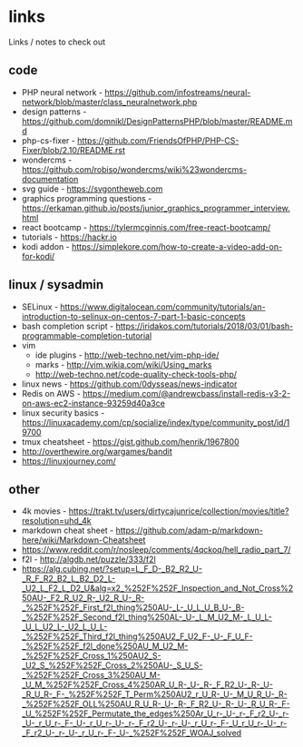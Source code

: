 # links
Links / notes to check out

## code

* PHP neural network - https://github.com/infostreams/neural-network/blob/master/class_neuralnetwork.php
* design patterns - https://github.com/domnikl/DesignPatternsPHP/blob/master/README.md
* php-cs-fixer - https://github.com/FriendsOfPHP/PHP-CS-Fixer/blob/2.10/README.rst
* wondercms - https://github.com/robiso/wondercms/wiki%23wondercms-documentation
* svg guide - https://svgontheweb.com
* graphics programming questions - https://erkaman.github.io/posts/junior_graphics_programmer_interview.html
* react bootcamp - https://tylermcginnis.com/free-react-bootcamp/
* tutorials - https://hackr.io
* kodi addon - https://simplekore.com/how-to-create-a-video-add-on-for-kodi/


## linux / sysadmin

* SELinux - https://www.digitalocean.com/community/tutorials/an-introduction-to-selinux-on-centos-7-part-1-basic-concepts
* bash completion script - https://iridakos.com/tutorials/2018/03/01/bash-programmable-completion-tutorial
* vim
    * ide plugins - http://web-techno.net/vim-php-ide/
    * marks - http://vim.wikia.com/wiki/Using_marks
    * http://web-techno.net/code-quality-check-tools-php/
* linux news - https://github.com/0dysseas/news-indicator
* Redis on AWS - https://medium.com/@andrewcbass/install-redis-v3-2-on-aws-ec2-instance-93259d40a3ce
* linux security basics - https://linuxacademy.com/cp/socialize/index/type/community_post/id/19700
* tmux cheatsheet - https://gist.github.com/henrik/1967800
* http://overthewire.org/wargames/bandit
* https://linuxjourney.com/


## other

* 4k movies - https://trakt.tv/users/dirtycajunrice/collection/movies/title?resolution=uhd_4k
* markdown cheat sheet - https://github.com/adam-p/markdown-here/wiki/Markdown-Cheatsheet
* https://www.reddit.com/r/nosleep/comments/4qckoq/hell_radio_part_7/
* f2l - http://algdb.net/puzzle/333/f2l
* https://alg.cubing.net/?setup=L_F_D-_B2_R2_U-_R_F_R2_B2_L_B2_D2_L-_U2_L_F2_L_D2_U&alg=x2_%252F%252F_Inspection_and_Not_Cross%250AU-_F2_R_U2_R-_U2_R_U-_R-_%252F%252F_First_f2l_thing%250AU-_L-_U_L_U_B_U-_B-_%252F%252F_Second_f2l_thing%250AL-_U-_L_M_U2_M-_L_U_L-_U_L_U2_L-_U2_L_U_L-_%252F%252F_Third_f2l_thing%250AU2_F_U2_F-_U-_F_U_F-_%252F%252F_f2l_done%250AU_M_U2_M-_%252F%252F_Cross_1%250AU2_S-_U2_S_%252F%252F_Cross_2%250AU-_S_U_S-_%252F%252F_Cross_3%250AU_M-_U_M_%252F%252F_Cross_4%250AR_U_R-_U-_R-_F_R2_U-_R-_U-_R_U_R-_F-_%252F%252F_T_Perm%250AU2_r_U_R-_U-_M_U_R_U-_R-_%252F%252F_OLL%250AU_R_U_R-_U-_R-_F_R2_U-_R-_U-_R_U_R-_F-_U_%252F%252F_Permutate_the_edges%250Ar_U_r-_U-_r-_F_r2_U-_r-_U-_r_U_r-_F-_U-_r_U_r-_U-_r-_F_r2_U-_r-_U-_r_U_r-_F-_U_r_U_r-_U-_r-_F_r2_U-_r-_U-_r_U_r-_F-_U-_%252F%252F_WOAJ_solved
